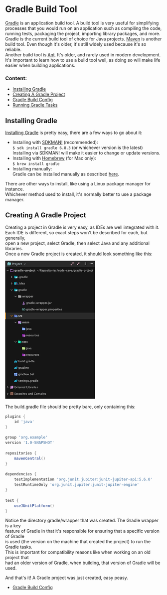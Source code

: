 # Gradle Build Tool  
[Gradle](https://gradle.org) is an application build tool. A build tool is very useful for simplifying  
processes that you would run on an application such as compiling the code,  
running tests, packaging the project, importing library packages, and more.  
Gradle is the current build tool of choice for Java projects. [Maven](https://maven.apache.org) is another  
build tool. Even though it's older, it's still widely used because it's so reliable.  
Another build tool is [Ant](https://ant.apache.org). It's older, and rarely used in modern development.  
It's important to learn how to use a build tool well, as doing so will make life  
easier when building applications.

### Content:
- [Installing Gradle](#installing-gradle)
- [Creating A Gradle Project](#creating-a-gradle-project)
- [Gradle Build Config](#gradle-build-config)
- [Running Gradle Tasks](#running-gradle-tasks)

## Installing Gradle
[Installing Gradle](https://gradle.org/install) is pretty easy, there are a few ways to go about it:
- Installing with [SDKMAN!](https://sdkman.io) (recommended):  
  `$ sdk install gradle 6.8.3` (or whichever version is the latest)  
  Installing via SDKMAN! will make it easier to change or update versions.
- Installing with [Homebrew](https://brew.sh) (for Mac only):  
  `$ brew install gradle`
- Installing manually:  
  Gradle can be installed manually as described [here](https://gradle.org/install/#manually).

There are other ways to install, like using a Linux package manager for instance.  
Whichever method used to install, it's normally better to use a package manager.

## Creating A Gradle Project
Creating a project in Gradle is very easy, as IDEs are well integrated with it.  
Each IDE is different, so exact steps won't be described for each, but generally,  
open a new project, select Gradle, then select Java and any additional libraries.  
Once a new Gradle project is created, it should look something like this:

![Gradle Project Structure](../_images/gradle-project-structure.png)

The build.gradle file should be pretty bare, only containing this:
```groovy
plugins {
    id 'java'
}

group 'org.example'
version '1.0-SNAPSHOT'

repositories {
    mavenCentral()
}

dependencies {
    testImplementation 'org.junit.jupiter:junit-jupiter-api:5.6.0'
    testRuntimeOnly 'org.junit.jupiter:junit-jupiter-engine'
}

test {
    useJUnitPlatform()
}
```

Notice the directory gradle/wrapper that was created. The Gradle wrapper is a key  
feature of Gradle in that it's responsible for ensuring that a specific version of Gradle  
is used (the version on the machine that created the project) to run the Gradle tasks.  
This is important for compatibility reasons like when working on an old project that  
had an older version of Gradle, when building, that version of Gradle will be used.

And that's it! A Gradle project was just created, easy peasy.

- [Gradle Build Config](#gradle-build-config)

